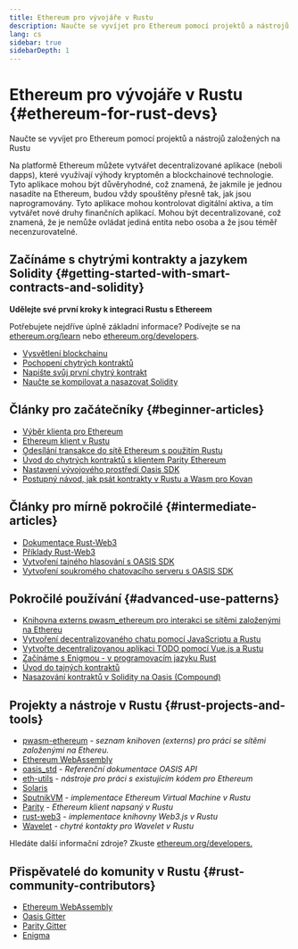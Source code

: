 ```yaml
---
title: Ethereum pro vývojáře v Rustu
description: Naučte se vyvíjet pro Ethereum pomocí projektů a nástrojů založených na Rustu
lang: cs
sidebar: true
sidebarDepth: 1
---
```


# Ethereum pro vývojáře v Rustu {#ethereum-for-rust-devs}

<div class="featured">Naučte se vyvíjet pro Ethereum pomocí projektů a nástrojů založených na Rustu</div>

Na platformě Ethereum můžete vytvářet decentralizované aplikace (neboli dapps), které využívají výhody kryptoměn a blockchainové technologie. Tyto aplikace mohou být důvěryhodné, což znamená, že jakmile je jednou nasadíte na Ethereum, budou vždy spouštěny přesně tak, jak jsou naprogramovány. Tyto aplikace mohou kontrolovat digitální aktiva, a tím vytvářet nové druhy finančních aplikací. Mohou být decentralizované, což znamená, že je nemůže ovládat jediná entita nebo osoba a že jsou téměř necenzurovatelné.

## Začínáme s chytrými kontrakty a jazykem Solidity {#getting-started-with-smart-contracts-and-solidity}

**Udělejte své první kroky k integraci Rustu s Ethereem**

Potřebujete nejdříve úplně základní informace? Podívejte se na [ethereum.org/learn](/learn/) nebo [ethereum.org/developers](/developers/).

- [Vysvětlení blockchainu](https://kauri.io/article/d55684513211466da7f8cc03987607d5/blockchain-explained)
- [Pochopení chytrých kontraktů](https://kauri.io/article/e4f66c6079e74a4a9b532148d3158188/ethereum-101-part-5-the-smart-contract)
- [Napište svůj první chytrý kontrakt](https://kauri.io/article/124b7db1d0cf4f47b414f8b13c9d66e2/remix-ide-your-first-smart-contract)
- [Naučte se kompilovat a nasazovat Solidity](https://kauri.io/article/973c5f54c4434bb1b0160cff8c695369/understanding-smart-contract-compilation-and-deployment)

## Články pro začátečníky {#beginner-articles}

- [Výběr klienta pro Ethereum](https://www.trufflesuite.com/docs/truffle/reference/choosing-an-ethereum-client)
- [Ethereum klient v Rustu](https://wiki.parity.io/Setup)
- [Odesílání transakce do sítě Ethereum s použitím Rustu](https://kauri.io/article/97c85229c66445759bb0ce642224d364/sending-ethereum-transactions-with-rust)
- [Úvod do chytrých kontraktů s klientem Parity Ethereum](https://wiki.parity.io/Smart-Contracts)
- [Nastavení vývojového prostředí Oasis SDK](https://docs.oasis.dev/quickstart.html#set-up-the-oasis-sdk)
- [Postupný návod, jak psát kontrakty v Rustu a Wasm pro Kovan](https://github.com/paritytech/pwasm-tutorial)

## Články pro mírně pokročilé {#intermediate-articles}

- [Dokumentace Rust-Web3](https://tomusdrw.github.io/rust-web3/web3/index.html)
- [Příklady Rust-Web3](https://github.com/tomusdrw/rust-web3/blob/master/examples)
- [Vytvoření tajného hlasování s OASIS SDK](https://docs.oasis.dev/tutorials/ballot.html#prerequisites)
- [Vytvoření soukromého chatovacího serveru s OASIS SDK](https://docs.oasis.dev/tutorials/messaging.html#prerequisites)

## Pokročilé používání {#advanced-use-patterns}

- [Knihovna externs pwasm_ethereum pro interakci se sítěmi založenými na Ethereu](https://paritytech.github.io/pwasm-ethereum/pwasm_ethereum/)
- [Vytvoření decentralizovaného chatu pomocí JavaScriptu a Rustu](https://medium.com/perlin-network/build-a-decentralized-chat-using-javascript-rust-webassembly-c775f8484b52)
- [Vytvořte decentralizovanou aplikaci TODO pomocí Vue.js a Rustu ](https://medium.com/@jjmace01/build-a-decentralized-todo-app-using-vue-js-rust-webassembly-5381a1895beb)
- [Začínáme s Enigmou - v programovacím jazyku Rust](https://blog.enigma.co/getting-started-with-discovery-the-rust-programming-language-4d1e0b06de15)
- [Úvod do tajných kontraktů](https://blog.enigma.co/getting-started-with-enigma-an-intro-to-secret-contracts-cdba4fe501c2)
- [Nasazování kontraktů v Solidity na Oasis (Compound)](https://docs.oasis.dev/tutorials/deploy-solidity.html#deploy-using-truffle)

## Projekty a nástroje v Rustu {#rust-projects-and-tools}

- [pwasm-ethereum](https://github.com/paritytech/pwasm-ethereum) - _seznam knihoven (externs) pro práci se sítěmi založenými na Ethereu._
- [Ethereum WebAssembly](https://ewasm.readthedocs.io/en/mkdocs/)
- [oasis_std](https://docs.rs/oasis-std/0.2.7/oasis_std/) - _Referenční dokumentace OASIS API_
- [eth-utils](https://github.com/ethereum/eth-utils/) - _nástroje pro práci s existujícím kódem pro Ethereum_
- [Solaris](https://github.com/paritytech/sol-rs)
- [SputnikVM](https://github.com/sorpaas/rust-evm) - _implementace Ethereum Virtual Machine v Rustu_
- [Parity](https://github.com/paritytech/parity-ethereum) - _Ethereum klient napsaný v Rustu_
- [rust-web3](https://github.com/tomusdrw/rust-web3) - _implementace knihovny Web3.js v Rustu_
- [Wavelet](https://wavelet.perlin.net/docs/smart-contracts) - _chytré kontakty pro Wavelet v Rustu_

Hledáte další informační zdroje? Zkuste [ethereum.org/developers.](/developers/)

## Přispěvatelé do komunity v Rustu {#rust-community-contributors}

- [Ethereum WebAssembly](https://gitter.im/ewasm/Lobby)
- [Oasis Gitter](https://gitter.im/Oasis-official/Lobby)
- [Parity Gitter](https://gitter.im/paritytech/parity)
- [Enigma](https://discord.gg/SJK32GY)
